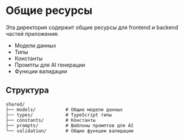 # Общие ресурсы

Эта директория содержит общие ресурсы для frontend и backend частей приложения:

- Модели данных
- Типы
- Константы
- Промпты для AI генерации
- Функции валидации

## Структура

```
shared/
├── models/           # Общие модели данных
├── types/            # TypeScript типы
├── constants/        # Константы
├── prompts/          # Шаблоны промптов для AI
└── validation/       # Общие функции валидации
```
